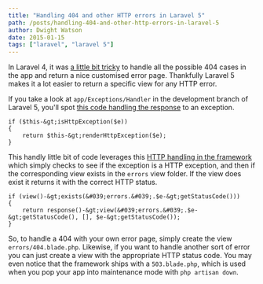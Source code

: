 ```yaml
---
title: "Handling 404 and other HTTP errors in Laravel 5"
path: /posts/handling-404-and-other-http-errors-in-laravel-5
author: Dwight Watson
date: 2015-01-15
tags: ["laravel", "laravel 5"]
---
```


In Laravel 4, it was [a little bit tricky](https://stackoverflow.com/questions/26291854/laravel-4-production-site-customize-error-page) to handle all the possible 404 cases in the app and return a nice customised error page. Thankfully Laravel 5 makes it a lot easier to return a specific view for any HTTP error.

If you take a look at `app/Exceptions/Handler` in the development branch of Laravel 5, you&#039;ll spot [this code handling the response](https://github.com/laravel/laravel/blob/develop/app/Exceptions/Handler.php#L37-L47) to an exception.

    if ($this-&gt;isHttpException($e))
    {
        return $this-&gt;renderHttpException($e);
    }

This handly little bit of code leverages this [HTTP handling in the framework](https://github.com/laravel/framework/blob/master/src/Illuminate/Foundation/Exceptions/Handler.php#L77-L104) which simply checks to see if the exception is a HTTP exception, and then if the corresponding view exists in the `errors` view folder. If the view does exist it returns it with the correct HTTP status.

    if (view()-&gt;exists(&#039;errors.&#039;.$e-&gt;getStatusCode()))
    {
        return response()-&gt;view(&#039;errors.&#039;.$e-&gt;getStatusCode(), [], $e-&gt;getStatusCode());
    }

So, to handle a 404 with your own error page, simply create the view `errors/404.blade.php`. Likewise, if you want to handle another sort of error you can just create a view with the appropriate HTTP status code. You may even notice that the framework ships with a `503.blade.php`, which is used when you pop your app into maintenance mode with `php artisan down`.
